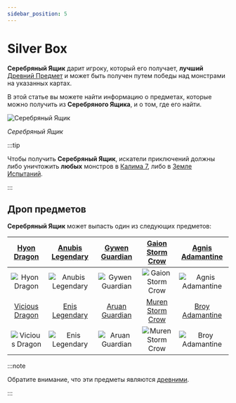 ```yaml
---
sidebar_position: 5
---
```


# Silver Box

**Серебряный Ящик** дарит игроку, который его получает, **лучший** [Древний Предмет](/items/ancient-items) и может быть получен путем победы над монстрами на указанных картах.

В этой статье вы можете найти информацию о предметах, которые можно получить из **Серебряного Ящика**, и о том, где его найти.

![Серебряный Ящик](/img/items/item-bags/silver-box.png)

_Серебряный Ящик_

:::tip

Чтобы получить **Серебряный Ящик**, искатели приключений должны либо уничтожить **любых** монстров в [Калима 7](/maps/kalima), либо в [Земле Испытаний](/maps/land-of-trials).

:::

## Дроп предметов

**Серебряный Ящик** может выпасть один из следующих предметов:

|  [Hyon Dragon](/items/ancient-items/#древние-комплекты)   | [Anubis Legendary](/items/ancient-items/#древние-комплекты) | [Gywen Guardian](/items/ancient-items/#древние-комплекты) | [Gaion Storm Crow](/items/ancient-items/#древние-комплекты) | [Agnis Adamantine](/items/ancient-items/#древние-комплекты) |
| :-------------------------------------------------------: | :---------------------------------------------------------: | :-------------------------------------------------------: | :---------------------------------------------------------: | :---------------------------------------------------------: |
|      ![Hyon Dragon](/img/items/armors/dk/dragon.png)      |   ![Anubis Legendary](/img/items/armors/dw/legendary.png)   |   ![Gywen Guardian](/img/items/armors/fe/guardian.png)    |  ![Gaion Storm Crow](/img/items/armors/mg/storm-crow.png)   |  ![Agnis Adamantine](/img/items/armors/dl/adamantine.png)   |
| [Vicious Dragon](/items/ancient-items/#древние-комплекты) |  [Enis Legendary](/items/ancient-items/#древние-комплекты)  | [Aruan Guardian](/items/ancient-items/#древние-комплекты) | [Muren Storm Crow](/items/ancient-items/#древние-комплекты) | [Broy Adamantine](/items/ancient-items/#древние-комплекты)  |
|    ![Vicious Dragon](/img/items/armors/dk/dragon.png)     |    ![Enis Legendary](/img/items/armors/dw/legendary.png)    |   ![Aruan Guardian](/img/items/armors/fe/guardian.png)    |  ![Muren Storm Crow](/img/items/armors/mg/storm-crow.png)   |   ![Broy Adamantine](/img/items/armors/dl/adamantine.png)   |

:::note

Обратите внимание, что эти предметы являются [древними](/items/ancient-items).

:::